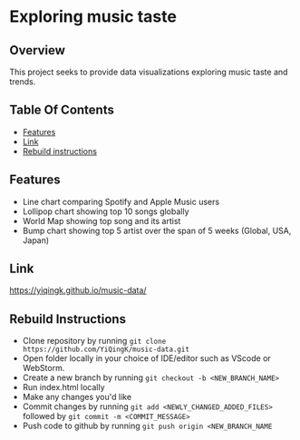 # Exploring music taste

## Overview
This project seeks to provide data visualizations exploring music taste and trends. 

## Table Of Contents
- [Features](#features)
- [Link](#link)
- [Rebuild instructions](#rebuild-instructions)

## Features
+ Line chart comparing Spotify and Apple Music users
+ Lollipop chart showing top 10 songs globally 
+ World Map showing top song and its artist 
+ Bump chart showing top 5 artist over the span of 5 weeks (Global, USA, Japan)

## Link
https://yiqingk.github.io/music-data/

## Rebuild Instructions
+ Clone repository by running `git clone https://github.com/YiQingK/music-data.git`
+ Open folder locally in your choice of IDE/editor such as VScode or WebStorm.
+ Create a new branch by running `git checkout -b <NEW_BRANCH_NAME>`
+ Run index.html locally 
+ Make any changes you'd like
+ Commit changes by running `git add <NEWLY_CHANGED_ADDED_FILES>` followed by `git commit -m <COMMIT_MESSAGE>`
+ Push code to github by running `git push origin <NEW_BRANCH_NAME`
